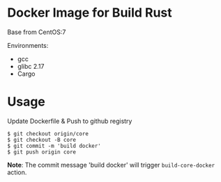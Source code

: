 # Docker Image for Build Rust

Base from CentOS:7

Environments:

* gcc
* glibc 2.17
* Cargo

# Usage

Update Dockerfile & Push to github registry

```
$ git checkout origin/core
$ git checkout -B core
$ git commit -m 'build docker'
$ git push origin core
```

**Note**: The commit message 'build docker' will trigger `build-core-docker` action.
